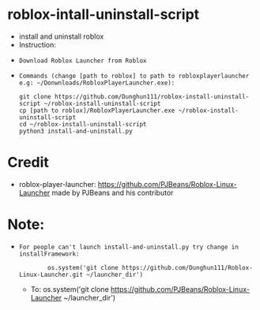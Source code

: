 # roblox-intall-uninstall-script
  - install and uninstall roblox
  - Instruction:
  - 	Download Roblox Launcher from Roblox
  - 	Commands (change [path to roblox] to path to robloxplayerlauncher e.g: ~/Donwnloads/RobloxPlayerLauncher.exe):
        
        git clone https://github.com/Dunghun111/roblox-install-uninstall-script ~/roblox-install-uninstall-script
        cp [path to roblox]/RobloxPlayerLauncher.exe ~/roblox-install-uninstall-script
        cd ~/roblox-install-uninstall-script
        python3 install-and-uninstall.py
        
# Credit
  - roblox-player-launcher: https://github.com/PJBeans/Roblox-Linux-Launcher made by PJBeans and his contributor

# Note:
  - 	For people can't launch install-and-uninstall.py try change in installFramework:

			    os.system('git clone https://github.com/Dunghun111/Roblox-Linux-Launcher.git ~/launcher_dir')

	- To:
					os.system('git clone https://github.com/PJBeans/Roblox-Linux-Launcher ~/launcher_dir')
